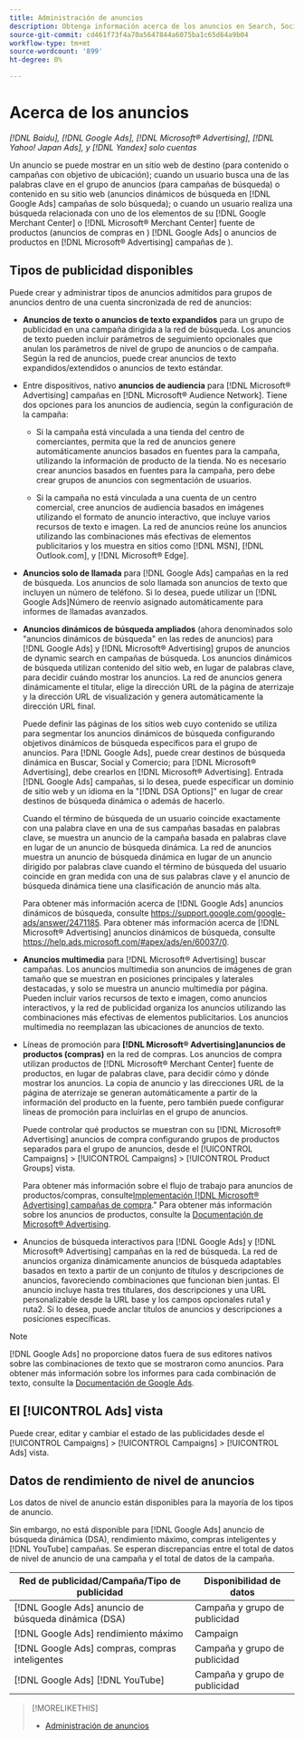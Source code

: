 ```yaml
---
title: Administración de anuncios
description: Obtenga información acerca de los anuncios en Search, Social y Commerce, incluidos los tipos de anuncios disponibles.
source-git-commit: cd461f73f4a70a5647844a6075ba1c65d64a9b04
workflow-type: tm+mt
source-wordcount: '899'
ht-degree: 0%

---
```


# Acerca de los anuncios

*[!DNL Baidu], [!DNL Google Ads], [!DNL Microsoft® Advertising], [!DNL Yahoo! Japan Ads], y [!DNL Yandex] solo cuentas*

Un anuncio se puede mostrar en un sitio web de destino (para contenido o campañas con objetivo de ubicación); cuando un usuario busca una de las palabras clave en el grupo de anuncios (para campañas de búsqueda) o contenido en su sitio web (anuncios dinámicos de búsqueda en [!DNL Google Ads] campañas de solo búsqueda); o cuando un usuario realiza una búsqueda relacionada con uno de los elementos de su [!DNL Google Merchant Center] o [!DNL Microsoft® Merchant Center] fuente de productos (anuncios de compras en ) [!DNL Google Ads] o anuncios de productos en [!DNL Microsoft® Advertising] campañas de ).

## Tipos de publicidad disponibles

Puede crear y administrar tipos de anuncios admitidos para grupos de anuncios dentro de una cuenta sincronizada de red de anuncios:

* **Anuncios de texto o anuncios de texto expandidos** para un grupo de publicidad en una campaña dirigida a la red de búsqueda. Los anuncios de texto pueden incluir parámetros de seguimiento opcionales que anulan los parámetros de nivel de grupo de anuncios o de campaña. Según la red de anuncios, puede crear anuncios de texto expandidos/extendidos o anuncios de texto estándar.

* Entre dispositivos, nativo **anuncios de audiencia** para [!DNL Microsoft® Advertising] campañas en [!DNL Microsoft® Audience Network]. Tiene dos opciones para los anuncios de audiencia, según la configuración de la campaña:

   * Si la campaña está vinculada a una tienda del centro de comerciantes, permita que la red de anuncios genere automáticamente anuncios basados en fuentes para la campaña, utilizando la información de producto de la tienda. No es necesario crear anuncios basados en fuentes para la campaña, pero debe crear grupos de anuncios con segmentación de usuarios.

   * Si la campaña no está vinculada a una cuenta de un centro comercial, cree anuncios de audiencia basados en imágenes utilizando el formato de anuncio interactivo, que incluye varios recursos de texto e imagen. La red de anuncios reúne los anuncios utilizando las combinaciones más efectivas de elementos publicitarios y los muestra en sitios como [!DNL MSN], [!DNL Outlook.com], y [!DNL Microsoft® Edge].

* **Anuncios solo de llamada** para [!DNL Google Ads] campañas en la red de búsqueda. Los anuncios de solo llamada son anuncios de texto que incluyen un número de teléfono. Si lo desea, puede utilizar un [!DNL Google Ads]Número de reenvío asignado automáticamente para informes de llamadas avanzados.

* **Anuncios dinámicos de búsqueda ampliados** (ahora denominados solo &quot;anuncios dinámicos de búsqueda&quot; en las redes de anuncios) para [!DNL Google Ads] y [!DNL Microsoft® Advertising] grupos de anuncios de dynamic search en campañas de búsqueda. Los anuncios dinámicos de búsqueda utilizan contenido del sitio web, en lugar de palabras clave, para decidir cuándo mostrar los anuncios. La red de anuncios genera dinámicamente el titular, elige la dirección URL de la página de aterrizaje y la dirección URL de visualización y genera automáticamente la dirección URL final.

   Puede definir las páginas de los sitios web cuyo contenido se utiliza para segmentar los anuncios dinámicos de búsqueda configurando objetivos dinámicos de búsqueda específicos para el grupo de anuncios. Para [!DNL Google Ads], puede crear destinos de búsqueda dinámica en Buscar, Social y Comercio; para [!DNL Microsoft® Advertising], debe crearlos en [!DNL Microsoft® Advertising]. Entrada [!DNL Google Ads] campañas, si lo desea, puede especificar un dominio de sitio web y un idioma en la &quot;[!DNL DSA Options]&quot; en lugar de crear destinos de búsqueda dinámica o además de hacerlo.

   Cuando el término de búsqueda de un usuario coincide exactamente con una palabra clave en una de sus campañas basadas en palabras clave, se muestra un anuncio de la campaña basada en palabras clave en lugar de un anuncio de búsqueda dinámica. La red de anuncios muestra un anuncio de búsqueda dinámica en lugar de un anuncio dirigido por palabras clave cuando el término de búsqueda del usuario coincide en gran medida con una de sus palabras clave y el anuncio de búsqueda dinámica tiene una clasificación de anuncio más alta.

   Para obtener más información acerca de [!DNL Google Ads] anuncios dinámicos de búsqueda, consulte https://support.google.com/google-ads/answer/2471185. Para obtener más información acerca de [!DNL Microsoft® Advertising] anuncios dinámicos de búsqueda, consulte https://help.ads.microsoft.com/#apex/ads/en/60037/0.

* **Anuncios multimedia** para [!DNL Microsoft® Advertising] buscar campañas. Los anuncios multimedia son anuncios de imágenes de gran tamaño que se muestran en posiciones principales y laterales destacadas, y solo se muestra un anuncio multimedia por página. Pueden incluir varios recursos de texto e imagen, como anuncios interactivos, y la red de publicidad organiza los anuncios utilizando las combinaciones más efectivas de elementos publicitarios. Los anuncios multimedia no reemplazan las ubicaciones de anuncios de texto.

* Líneas de promoción para **[!DNL Microsoft® Advertising]anuncios de productos (compras)** en la red de compras. Los anuncios de compra utilizan productos de [!DNL Microsoft® Merchant Center] fuente de productos, en lugar de palabras clave, para decidir cómo y dónde mostrar los anuncios. La copia de anuncio y las direcciones URL de la página de aterrizaje se generan automáticamente a partir de la información del producto en la fuente, pero también puede configurar líneas de promoción para incluirlas en el grupo de anuncios.

   Puede controlar qué productos se muestran con su [!DNL Microsoft® Advertising] anuncios de compra configurando grupos de productos separados para el grupo de anuncios, desde el [!UICONTROL Campaigns] > [!UICONTROL Campaigns] > [!UICONTROL Product Groups] vista.

   Para obtener más información sobre el flujo de trabajo para anuncios de productos/compras, consulte[Implementación [!DNL Microsoft® Advertising] campañas de compra](/help/search-social-commerce/campaign-management/special-campaign-types/microsoft-shopping-campaigns.md).&quot;  Para obtener más información sobre los anuncios de productos, consulte la [Documentación de Microsoft® Advertising](https://help.ads.microsoft.com/#apex/3/en/51082).

* Anuncios de búsqueda interactivos para [!DNL Google Ads] y [!DNL Microsoft® Advertising] campañas en la red de búsqueda. La red de anuncios organiza dinámicamente anuncios de búsqueda adaptables basados en texto a partir de un conjunto de títulos y descripciones de anuncios, favoreciendo combinaciones que funcionan bien juntas. El anuncio incluye hasta tres titulares, dos descripciones y una URL personalizable desde la URL base y los campos opcionales ruta1 y ruta2. Si lo desea, puede anclar títulos de anuncios y descripciones a posiciones específicas.

>[!NOTE]
>
>[!DNL Google Ads] no proporcione datos fuera de sus editores nativos sobre las combinaciones de texto que se mostraron como anuncios. Para obtener más información sobre los informes para cada combinación de texto, consulte la [Documentación de Google Ads](https://support.google.com/google-ads/answer/7684791).

## El [!UICONTROL Ads] vista

Puede crear, editar y cambiar el estado de las publicidades desde el [!UICONTROL Campaigns] > [!UICONTROL Campaigns] > [!UICONTROL Ads] vista.

## Datos de rendimiento de nivel de anuncios

Los datos de nivel de anuncio están disponibles para la mayoría de los tipos de anuncio.

Sin embargo, no está disponible para [!DNL Google Ads] anuncio de búsqueda dinámica (DSA), rendimiento máximo, compras inteligentes y [!DNL YouTube] campañas. Se esperan discrepancias entre el total de datos de nivel de anuncio de una campaña y el total de datos de la campaña.

| Red de publicidad/Campaña/Tipo de publicidad | Disponibilidad de datos |
|---|---|
| [!DNL Google Ads] anuncio de búsqueda dinámica (DSA) | Campaña y grupo de publicidad |
| [!DNL Google Ads] rendimiento máximo | Campaign |
| [!DNL Google Ads] compras, compras inteligentes | Campaña y grupo de publicidad |
| [!DNL Google Ads] [!DNL YouTube] | Campaña y grupo de publicidad |

>[!MORELIKETHIS]
>
>* [Administración de anuncios](ad-manage.md)


